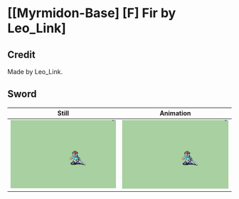 # [\[Myrmidon-Base\] \[F\] Fir by Leo_Link]

## Credit

Made by Leo_Link.
	
## Sword

| Still | Animation |
| :---: | :-------: |
| ![Sword still](./Sword_000.png) | ![Sword animation](./Sword.gif) |
